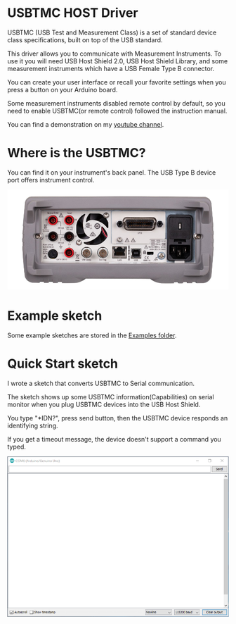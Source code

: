 # USBTMC HOST Driver
USBTMC (USB Test and Measurement Class) is a set of standard device class specifications, built on top of the USB standard.

This driver allows you to communicate with Measurement Instruments.
To use it you will need USB Host Shield 2.0, USB Host Shield Library, and some measurement instruments which have a USB Female Type B connector.

You can create your user interface or recall your favorite settings when you press a button on your Arduino board.

Some measurement instruments disabled remote control by default, so you need to enable USBTMC(or remote control) followed the instruction manual.

You can find a demonstration on my [youtube channel](https://youtu.be/sLFJQBhXwgE).

# Where is the USBTMC?
You can find it on your instrument's back panel.
The USB Type B device port offers instrument control.

![Example-back-panel](mdContents/back-panel-keysight-34465a.png)


# Example sketch
Some example sketches are stored in the [Examples folder](Examples).


# Quick Start sketch
I wrote a sketch that converts USBTMC to Serial communication.

The sketch shows up some USBTMC information(Capabilities) on serial monitor when you plug USBTMC devices into the USB Host Shield.

You type "*IDN?", press send button, then the USBTMC device responds an identifying string.

If you get a timeout message, the device doesn't support a command you typed.

![Example-serial-monitor](mdContents/SerialMonitorExample.gif)

